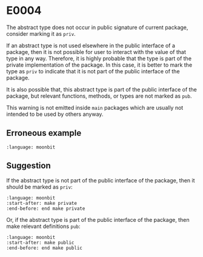 # E0004

The abstract type does not occur in public signature of current package,
consider marking it as `priv`.

If an abstract type is not used elsewhere in the public interface of a package,
then it is not possible for user to interact with the value of that type in any
way. Therefore, it is highly probable that the type is part of the private
implementation of the package. In this case, it is better to mark the type as
`priv` to indicate that it is not part of the public interface of the package.

It is also possible that, this abstract type is part of the public interface of
the package, but relevant functions, methods, or types are not marked as `pub`.

This warning is not emitted inside `main` packages which are usually not
intended to be used by others anyway.

## Erroneous example

```{literalinclude} /sources/error_codes/0004_error/top.mbt
:language: moonbit
```

## Suggestion

If the abstract type is not part of the public interface of the package, then it
should be marked as `priv`:

```{literalinclude} /sources/error_codes/0004_fixed/top.mbt
:language: moonbit
:start-after: make private
:end-before: end make private
```

Or, if the abstract type is part of the public interface of the package, then
make relevant definitions `pub`:

```{literalinclude} /sources/error_codes/0004_fixed/top.mbt
:language: moonbit
:start-after: make public
:end-before: end make public
```
